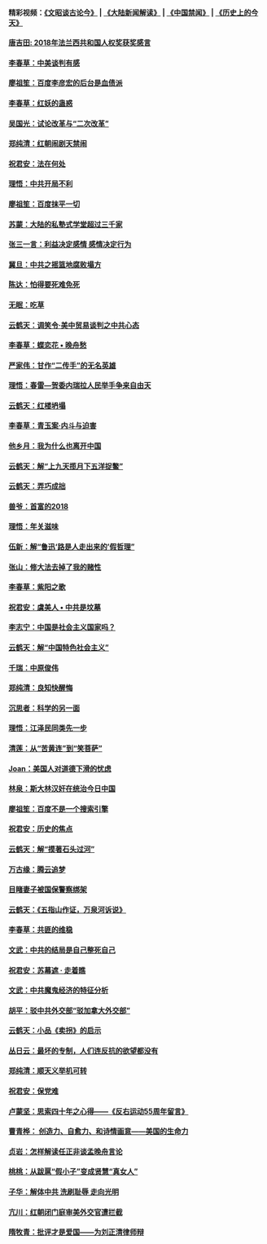 #### 精彩视频：[《文昭谈古论今》](https://github.com/gfw-breaker/wenzhao) | [《大陆新闻解读》](https://github.com/gfw-breaker/ntdtv-comedy) | [《中国禁闻》](https://github.com/gfw-breaker/ntdtv-news) | [《历史上的今天》](https://github.com/gfw-breaker/today-in-history) 

#### [唐吉田: 2018年法兰西共和国人权奖获奖感言](../pages/nsc993/n11021537.md?t=02031501) 

#### [李春草：中美谈判有感](../pages/nsc993/n11019776.md?t=02031501) 

#### [廖祖笙：百度李彦宏的后台是血债派](../pages/nsc993/n11019767.md?t=02031501) 

#### [李春草：红妖的蛊惑](../pages/nsc993/n11017095.md?t=02031501) 

#### [吴国光：试论改革与“二次改革”](../pages/nsc993/n11017055.md?t=02031501) 

#### [郑纯清：红朝闹剧天禁闹](../pages/nsc993/n11017030.md?t=02031501) 

#### [祝君安：法在何处](../pages/nsc993/n11017021.md?t=02031501) 

#### [理悟：中共开局不利](../pages/nsc993/n11016938.md?t=02031501) 

#### [廖祖笙：百度抹平一切](../pages/nsc993/n11014925.md?t=02031501) 

#### [苏蒙：大陆的私塾式学堂超过三千家](../pages/nsc993/n11014334.md?t=02031501) 

#### [张三一言：利益决定感情 感情决定行为](../pages/nsc993/n11012463.md?t=02031501) 

#### [冀旦：中共之摇篮地腐败塌方](../pages/nsc993/n11009533.md?t=02031501) 

#### [陈达：怕得要死难免死](../pages/nsc993/n11009520.md?t=02031501) 

#### [无眠：吃草](../pages/nsc993/n11007940.md?t=02031501) 

#### [云鹤天：调笑令‧美中贸易谈判之中共心态](../pages/nsc993/n11007670.md?t=02031501) 

#### [李春草：蝶恋花  •  晚舟愁](../pages/nsc993/n11006605.md?t=02031501) 

#### [严家伟：甘作“二传手”的无名英雄](../pages/nsc993/n11005340.md?t=02031501) 

#### [理悟：春雷—贺委内瑞拉人民举手争来自由天](../pages/nsc993/n11005334.md?t=02031501) 

#### [云鹤天：红楼坍塌](../pages/nsc993/n11005318.md?t=02031501) 

#### [李春草：青玉案·内斗与迫害](../pages/nsc993/n11005306.md?t=02031501) 

#### [他乡月：我为什么也离开中国](../pages/nsc993/n11003553.md?t=02031501) 

#### [云鹤天：解“上九天揽月下五洋捉鳖”](../pages/nsc993/n11000750.md?t=02031501) 

#### [云鹤天：弄巧成拙](../pages/nsc993/n11000722.md?t=02031501) 

#### [兽爷：首富的2018](../pages/nsc993/n11000693.md?t=02031501) 

#### [理悟：年关滋味](../pages/nsc993/n10998847.md?t=02031501) 

#### [伍新：解“鲁迅‘路是人走出来的’假哲理”](../pages/nsc993/n10998777.md?t=02031501) 

#### [张山：修大法去掉了我的赌性](../pages/nsc993/n10997702.md?t=02031501) 

#### [李春草：紫阳之歌](../pages/nsc993/n10997679.md?t=02031501) 

#### [祝君安：虞美人 • 中共是坟墓](../pages/nsc993/n10996090.md?t=02031501) 

#### [李志宁：中国是社会主义国家吗？](../pages/nsc993/n10996097.md?t=02031501) 

#### [云鹤天：解“中国特色社会主义”](../pages/nsc993/n10996043.md?t=02031501) 

#### [千瑞：中原俊伟](../pages/nsc993/n10995401.md?t=02031501) 

#### [郑纯清：良知快醒悔](../pages/nsc993/n10995385.md?t=02031501) 

#### [沉思者：科学的另一面](../pages/nsc993/n10996074.md?t=02031501) 

#### [理悟：江泽民同类先一步](../pages/nsc993/n10995378.md?t=02031501) 

#### [清莲：从“苦黄连”到“笑菩萨”](../pages/nsc993/n10995466.md?t=02031501) 

#### [Joan：美国人对道德下滑的忧虑](../pages/nsc993/n10995424.md?t=02031501) 

#### [林泉：斯大林汉奸在统治今日中国](../pages/nsc993/n10995210.md?t=02031501) 

#### [廖祖笙：百度不是一个搜索引擎](../pages/nsc993/n10994961.md?t=02031501) 

#### [祝君安：历史的焦点](../pages/nsc993/n10994925.md?t=02031501) 

#### [云鹤天：解“摸著石头过河”](../pages/nsc993/n10993325.md?t=02031501) 

#### [万古缘：腾云追梦](../pages/nsc993/n10993120.md?t=02031501) 

#### [目睹妻子被国保警察绑架](../pages/nsc993/n10991525.md?t=02031501) 

#### [云鹤天：《五指山作证，万泉河诉说》](../pages/nsc993/n10991603.md?t=02031501) 

#### [李春草：共匪的维稳](../pages/nsc993/n10991348.md?t=02031501) 

#### [文武：中共的结局是自己整死自己](../pages/nsc993/n10989899.md?t=02031501) 

#### [祝君安：苏幕遮 · 走着瞧](../pages/nsc993/n10988901.md?t=02031501) 

#### [文武：中共魔鬼经济的特征分析](../pages/nsc993/n10987387.md?t=02031501) 

#### [胡平：驳中共外交部“驳加拿大外交部”](../pages/nsc993/n10987378.md?t=02031501) 

#### [云鹤天：小品《卖拐》的启示](../pages/nsc993/n10984392.md?t=02031501) 

#### [丛日云：最坏的专制，人们连反抗的欲望都没有](../pages/nsc993/n10984377.md?t=02031501) 

#### [郑纯清：顺天义举机可转](../pages/nsc993/n10984369.md?t=02031501) 

#### [祝君安：保党难](../pages/nsc993/n10984362.md?t=02031501) 

#### [卢蒙坚：思索四十年之心得——《反右运动55周年留言》](../pages/nsc993/n10984355.md?t=02031501) 

#### [曹青桦： 创造力、自愈力、和诗情画意——美国的生命力](../pages/nsc993/n10984216.md?t=02031501) 

#### [贞岩：怎样解读任正非谈孟晚舟言论](../pages/nsc993/n10984650.md?t=02031501) 

#### [桃桃：从跋扈“假小子”变成贤慧“真女人”](../pages/nsc993/n10984416.md?t=02031501) 

#### [子华：解体中共 洗刷耻辱 走向光明](../pages/nsc993/n10984019.md?t=02031501) 

#### [亢川：红朝闭门庭审美外交官遭拦截](../pages/nsc993/n10984050.md?t=02031501) 

#### [隋牧青：批评才是爱国——为刘正清律师辩](../pages/nsc993/n10983057.md?t=02031501) 

